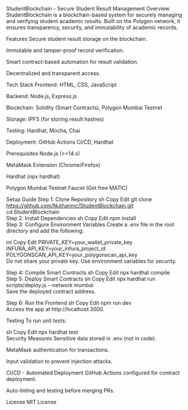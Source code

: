 StudentBlockchain - Secure Student Result Management
Overview
StudentBlockchain is a blockchain-based system for securely managing and verifying student academic results. Built on the Polygon network, it ensures transparency, security, and immutability of academic records.

Features
Secure student result storage on the blockchain.

Immutable and tamper-proof record verification.

Smart contract-based automation for result validation.

Decentralized and transparent access.

Tech Stack
Frontend: HTML, CSS, JavaScript

Backend: Node.js, Express.js

Blockchain: Solidity (Smart Contracts), Polygon Mumbai Testnet

Storage: IPFS (for storing result hashes)

Testing: Hardhat, Mocha, Chai

Deployment: GitHub Actions CI/CD, Hardhat

Prerequisites
Node.js (>=14.x)

MetaMask Extension (Chrome/Firefox)

Hardhat (npx hardhat)

Polygon Mumbai Testnet Faucet (Get free MATIC)

Setup Guide
Step 1: Clone Repository
sh
Copy
Edit
git clone https://github.com/Nuthanmc/StudentBlockchain.git  
cd StudentBlockchain  
Step 2: Install Dependencies
sh
Copy
Edit
npm install  
Step 3: Configure Environment Variables
Create a .env file in the root directory and add the following:

ini
Copy
Edit
PRIVATE_KEY=your_wallet_private_key  
INFURA_API_KEY=your_infura_project_id  
POLYGONSCAN_API_KEY=your_polygonscan_api_key  
Do not share your private key. Use environment variables for security.

Step 4: Compile Smart Contracts
sh
Copy
Edit
npx hardhat compile  
Step 5: Deploy Smart Contracts
sh
Copy
Edit
npx hardhat run scripts/deploy.js --network mumbai  
Save the deployed contract address.

Step 6: Run the Frontend
sh
Copy
Edit
npm run dev  
Access the app at http://localhost:3000.

Testing
To run unit tests:

sh
Copy
Edit
npx hardhat test  
Security Measures
Sensitive data stored in .env (not in code).

MetaMask authentication for transactions.

Input validation to prevent injection attacks.

CI/CD - Automated Deployment
GitHub Actions configured for contract deployment.

Auto-linting and testing before merging PRs.

License
MIT License
